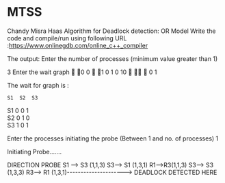# MTSS
Chandy Misra Haas Algorithm for Deadlock  detection: OR Model
Write the code and compile/run using following URL :https://www.onlinegdb.com/online_c++_compiler

The output:
Enter the number of processes (minimum value greater than 1)

3
Enter the wait graph 
  0 0   1
0 1 0
10    0 1

The wait for graph is : 

	S1	S2	S3	
S1	0	0	1	
S2	0	1	0	
S3	1	0	1	


Enter the processes initiating the probe (Between 1 and no. of processes)
1

Initiating Probe....... 

DIRECTION	PROBE
 S1 --> S3 (1,1,3)
S3--> S1 (1,3,1)
R1-->R3(1,1,3)
S3--> S3 (1,3,3)
 R3--> R1 (1,3,1)---------------------> DEADLOCK DETECTED HERE



